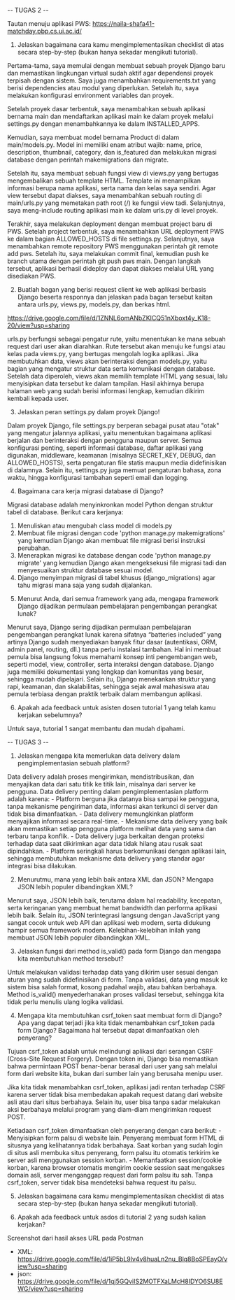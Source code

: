 -- TUGAS 2 --

Tautan menuju aplikasi PWS:
https://naila-shafa41-matchday.pbp.cs.ui.ac.id/

1. Jelaskan bagaimana cara kamu mengimplementasikan checklist di atas secara step-by-step (bukan hanya sekadar mengikuti tutorial).

Pertama-tama, saya memulai dengan membuat sebuah proyek Django baru dan memastikan lingkungan virtual sudah aktif agar dependensi proyek terpisah dengan sistem. Saya juga menambahkan requirements.txt yang berisi dependencies atau modul yang diperlukan. Setelah itu, saya melakukan konfigurasi environment variables dan proyek.

Setelah proyek dasar terbentuk, saya menambahkan sebuah aplikasi bernama main dan mendaftarkan aplikasi main ke dalam proyek melalui settings.py dengan menambahkannya ke dalam INSTALLED_APPS. 

Kemudian, saya membuat model bernama Product di dalam main/models.py. Model ini memiliki enam atribut wajib: name, price, description, thumbnail, category, dan is_featured dan melakukan migrasi database dengan perintah makemigrations dan migrate.

Setelah itu, saya membuat sebuah fungsi view di views.py yang bertugas mengembalikan sebuah template HTML. Template ini menampilkan informasi berupa nama aplikasi, serta nama dan kelas saya sendiri. Agar view tersebut dapat diakses, saya menambahkan sebuah routing di main/urls.py yang memetakan path root (/) ke fungsi view tadi. Selanjutnya, saya meng-include routing aplikasi main ke dalam urls.py di level proyek.

Terakhir, saya melakukan deployment dengan membuat project baru di PWS. Setelah project terbentuk, saya menambahkan URL deployment PWS ke dalam bagian ALLOWED_HOSTS di file settings.py. Selanjutnya, saya menambahkan remote repository PWS menggunakan perintah git remote add pws. Setelah itu, saya melakukan commit final, kemudian push ke branch utama dengan perintah git push pws main. Dengan langkah tersebut, aplikasi berhasil dideploy dan dapat diakses melalui URL yang disediakan PWS.

2. Buatlah bagan yang berisi request client ke web aplikasi berbasis Django beserta responnya dan jelaskan pada bagan tersebut kaitan antara urls.py, views.py, models.py, dan berkas html.

https://drive.google.com/file/d/1ZNNL6omANbZKICQ51nXboxt4y_K18-20/view?usp=sharing

urls.py berfungsi sebagai pengatur rute, yaitu menentukan ke mana sebuah request dari user akan diarahkan. Rute tersebut akan menuju ke fungsi atau kelas pada views.py, yang bertugas mengolah logika aplikasi. Jika membutuhkan data, views akan berinteraksi dengan models.py, yaitu bagian yang mengatur struktur data serta komunikasi dengan database. Setelah data diperoleh, views akan memilih template HTML yang sesuai, lalu menyisipkan data tersebut ke dalam tampilan. Hasil akhirnya berupa halaman web yang sudah berisi informasi lengkap, kemudian dikirim kembali kepada user.

3. Jelaskan peran settings.py dalam proyek Django!

Dalam proyek Django, file settings.py berperan sebagai pusat atau "otak" yang mengatur jalannya aplikasi, yaitu menentukan bagaimana aplikasi berjalan dan berinteraksi dengan pengguna maupun server. Semua konfigurasi penting, seperti informasi database, daftar aplikasi yang digunakan, middleware, keamanan (misalnya SECRET_KEY, DEBUG, dan ALLOWED_HOSTS), serta pengaturan file statis maupun media didefinisikan di dalamnya. Selain itu, settings.py juga memuat pengaturan bahasa, zona waktu, hingga konfigurasi tambahan seperti email dan logging.

4. Bagaimana cara kerja migrasi database di Django?

Migrasi database adalah menyinkronkan model Python dengan struktur tabel di database. Berikut cara kerjanya:
1) Menuliskan atau mengubah class model di models.py
2) Membuat file migrasi dengan code 'python manage.py makemigrations' yang kemudian Django akan membuat file migrasi berisi instruksi perubahan.
3) Menerapkan migrasi ke database dengan code 'python manage.py migrate' yang kemudian Django akan mengeksekusi file migrasi tadi dan menyesuaikan struktur database sesuai model.
4) Django menyimpan migrasi di tabel khusus (django_migrations) agar tahu migrasi mana saja yang sudah dijalankan.

5. Menurut Anda, dari semua framework yang ada, mengapa framework Django dijadikan permulaan pembelajaran pengembangan perangkat lunak?

Menurut saya, Django sering dijadikan permulaan pembelajaran pengembangan perangkat lunak karena sifatnya “batteries included” yang artinya Django sudah menyediakan banyak fitur dasar (autentikasi, ORM, admin panel, routing, dll.) tanpa perlu instalasi tambahan. Hal ini membuat pemula bisa langsung fokus memahami konsep inti pengembangan web, seperti model, view, controller, serta interaksi dengan database. Django juga memiliki dokumentasi yang lengkap dan komunitas yang besar, sehingga mudah dipelajari. Selain itu, Django menekankan struktur yang rapi, keamanan, dan skalabilitas, sehingga sejak awal mahasiswa atau pemula terbiasa dengan praktik terbaik dalam membangun aplikasi.

6. Apakah ada feedback untuk asisten dosen tutorial 1 yang telah kamu kerjakan sebelumnya?

Untuk saya, tutorial 1 sangat membantu dan mudah dipahami.

-- TUGAS 3 --

1. Jelaskan mengapa kita memerlukan data delivery dalam pengimplementasian sebuah platform?

Data delivery adalah proses mengirimkan, mendistribusikan, dan menyajikan data dari satu titik ke titik lain, misalnya dari server ke pengguna. Data delivery penting dalam pengimplementasian platform adalah karena:
    - Platform berguna jika datanya bisa sampai ke pengguna, tanpa mekanisme pengiriman data, informasi akan terkunci di server dan tidak bisa dimanfaatkan.
    - Data delivery memungkinkan platform menyajikan informasi secara real-time.
    - Mekanisme data delivery yang baik akan memastikan setiap pengguna platform melihat data yang sama dan terbaru tanpa konflik.
    - Data delivery juga berkaitan dengan proteksi terhadap data saat dikirimkan agar data tidak hilang atau rusak saat dipindahkan.
    - Platform seringkali harus berkomunikasi dengan aplikasi lain, sehingga membutuhkan mekanisme data delivery yang standar agar integrasi bisa dilakukan.

2.  Menurutmu, mana yang lebih baik antara XML dan JSON? Mengapa JSON lebih populer dibandingkan XML?

Menurut saya, JSON lebih baik, terutama dalam hal readability, kecepatan, serta keringanan yang membuat hemat bandwidth dan performa aplikasi lebih baik. Selain itu, JSON terintegrasi langsung dengan JavaScript yang sangat cocok untuk web API dan aplikasi web modern, serta didukung hampir semua framework modern. Kelebihan-kelebihan inilah yang membuat JSON lebih populer dibandingkan XML.  

3. Jelaskan fungsi dari method is_valid() pada form Django dan mengapa kita membutuhkan method tersebut?

Untuk melakukan validasi terhadap data yang dikirim user sesuai dengan aturan yang sudah didefinisikan di form. Tanpa validasi, data yang masuk ke sistem bisa salah format, kosong padahal wajib, atau bahkan berbahaya.
Method is_valid() menyederhanakan proses validasi tersebut, sehingga kita tidak perlu menulis ulang logika validasi.

4. Mengapa kita membutuhkan csrf_token saat membuat form di Django? Apa yang dapat terjadi jika kita tidak menambahkan csrf_token pada form Django? Bagaimana hal tersebut dapat dimanfaatkan oleh penyerang?

Tujuan csrf_token adalah untuk melindungi aplikasi dari serangan CSRF (Cross-Site Request Forgery). Dengan token ini, Django bisa memastikan bahwa permintaan POST benar-benar berasal dari user yang sah melalui form dari website kita, bukan dari sumber lain yang berusaha menipu user.

Jika kita tidak menambahkan csrf_token, aplikasi jadi rentan terhadap CSRF karena server tidak bisa membedakan apakah request datang dari website asli atau dari situs berbahaya. Selain itu, user bisa tanpa sadar melakukan aksi berbahaya melalui program yang diam-diam mengirimkan request POST.

Ketiadaan csrf_token dimanfaatkan oleh penyerang dengan cara berikut:
    - Menyisipkan form palsu di website lain. Penyerang membuat form    HTML di situsnya yang kelihatannya tidak berbahaya. Saat korban yang sudah login di situs asli membuka situs penyerang, form palsu itu otomatis terkirim ke server asli menggunakan session korban.
    - Memanfaatkan session/cookie korban, karena browser otomatis mengirim cookie session saat mengakses domain asli, server menganggap request dari form palsu itu sah. Tanpa csrf_token, server tidak bisa mendeteksi bahwa request itu palsu.

5. Jelaskan bagaimana cara kamu mengimplementasikan checklist di atas secara step-by-step (bukan hanya sekadar mengikuti tutorial).

6. Apakah ada feedback untuk asdos di tutorial 2 yang sudah kalian kerjakan?

Screenshot dari hasil akses URL pada Postman
- XML: https://drive.google.com/file/d/1iP5bL9lv4v8huaLn2nu_Blq8BoSPEayO/view?usp=sharing
- json: https://drive.google.com/file/d/1qj5GQviIS2MOTFXaLMcH8IDYO6SU8EWG/view?usp=sharing
